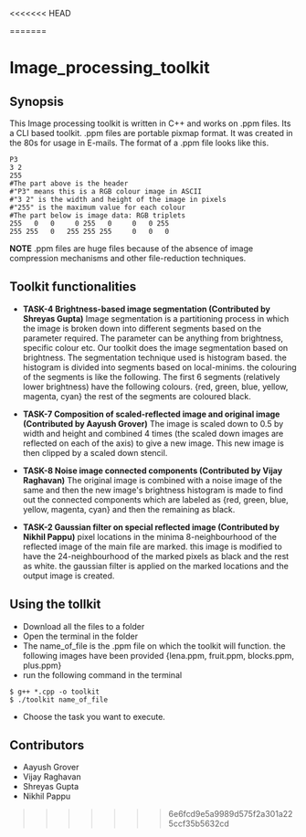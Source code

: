 <<<<<<< HEAD

=======
# Image_processing_toolkit

## Synopsis

This Image processing toolkit is written in C++ and works on .ppm files. Its a CLI based toolkit.
.ppm files are portable pixmap format. It was created in the 80s for usage in E-mails. 
The format of a .ppm file looks like this. 
```
P3
3 2
255
#The part above is the header
#"P3" means this is a RGB colour image in ASCII
#"3 2" is the width and height of the image in pixels
#"255" is the maximum value for each colour
#The part below is image data: RGB triplets
255   0   0     0 255   0     0   0 255
255 255   0   255 255 255     0   0   0
```
**NOTE**
.ppm files are huge files because of the absence of image compression mechanisms and other file-reduction techniques. 

## Toolkit functionalities

* **TASK-4 Brightness-based image segmentation (Contributed by Shreyas Gupta)**
	Image segmentation is a partitioning process in which the image is broken down into different segments based on the parameter
    required. The parameter can be anything from brightness, specific colour etc. Our toolkit does the image segmentation based on
    brightness. The segmentation technique used is histogram based. the histogram is divided into segments based on local-minims. 
    the colouring of the segments is like the following. 
      The first 6 segments (relatively lower brightness) have the following colours. {red, green, blue, yellow, magenta, cyan} 
      the rest of the segments are coloured black.
      


* **TASK-7 Composition of scaled-reflected image and original image (Contributed by Aayush Grover)**
	The image is scaled down to 0.5 by width and height and combined 4 times (the scaled down images are reflected on each of the axis) to give a new image. This new image is then clipped 
    by a scaled down stencil.
 


* **TASK-8 Noise image connected components (Contributed by Vijay Raghavan)**
	The original image is combined with a noise image of the same and then the new image's brightness histogram is made to find out 
    the connected components which are labeled as {red, green, blue, yellow, magenta, cyan} and then the remaining as black. 
    


* **TASK-2 Gaussian filter on special reflected image (Contributed by Nikhil Pappu)**
    pixel locations in the minima 8-neighbourhood of the reflected image of the main file are marked.
    this image is modified to have the 24-neighbourhood of the marked pixels as black and the rest as white. the gaussian filter is applied
    on the marked locations and the output image is created.

## Using the tollkit
* Download all the files to a folder
* Open the terminal in the folder
* The name_of_file is the .ppm file on which the toolkit will function. the following images have been provided 
{lena.ppm, fruit.ppm, blocks.ppm, plus.ppm}
* run the following command in the terminal
```
$ g++ *.cpp -o toolkit
$ ./toolkit name_of_file 
```
* Choose the task you want to execute.

## Contributors
  * Aayush Grover
  * Vijay Raghavan
  * Shreyas Gupta
  * Nikhil Pappu
>>>>>>> 6e6fcd9e5a9989d575f2a301a225ccf35b5632cd
